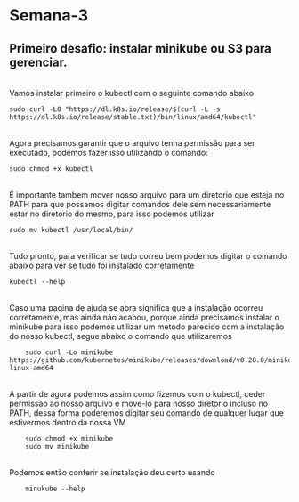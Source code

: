 # Semana-3
## Primeiro desafio: instalar minikube ou S3 para gerenciar.
<br> Vamos instalar primeiro o kubectl com o seguinte comando abaixo
    
    sudo curl -LO "https://dl.k8s.io/release/$(curl -L -s   https://dl.k8s.io/release/stable.txt)/bin/linux/amd64/kubectl"

<br> Agora precisamos garantir que o arquivo tenha permissão para ser executado, podemos fazer isso utilizando o comando:

    sudo chmod +x kubectl
<br> É importante tambem mover nosso arquivo para um diretorio que esteja no PATH para que possamos digitar comandos dele sem necessariamente estar no diretorio do mesmo, para isso podemos utilizar 

    sudo mv kubectl /usr/local/bin/
<br> Tudo pronto, para verificar se tudo correu bem podemos digitar o comando abaixo para ver se tudo foi instalado corretamente

    kubectl --help
<br> Caso uma pagina de ajuda se abra significa que a instalação ocorreu corretamente, mas ainda não acabou, porque ainda precisamos instalar o minikube para isso podemos utilizar um metodo parecido com a instalação do nosso kubectl, segue abaixo o comando que utilizaremos

        sudo curl -Lo minikube https://github.com/kubernetes/minikube/releases/download/v0.28.0/minikube-linux-amd64

<br> A partir de agora podemos assim como fizemos com o kubectl, ceder permissão ao nosso arquivo e move-lo para nosso diretorio incluso no PATH, dessa forma poderemos digitar seu comando de qualquer lugar que estivermos dentro da nossa VM 


        sudo chmod +x minikube
        sudo mv minikube
<br> Podemos então conferir se instalação deu certo usando

        minukube --help
        
